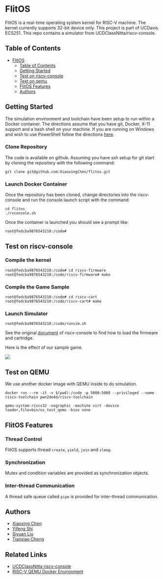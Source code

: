 
# FlitOS

FlitOS is a real-time operating system kernel for RISC-V machine. 
The kernel currently supports 32-bit device only. 
This project is part of UCDavis ECS251.
This repo contains a simulator from UCDClassNitta/riscv-console.

## Table of Contents

* [FlitOS](#risc-v-console-simulator)
    * [Table of Contents](#table-of-contents)
    * [Getting Started](#getting-started)
    * [Test on riscv-console](#test-on-riscv-console)
    * [Test on qemu](#test-on-qemu)
    * [FlitOS Features](#flitos-features)
    * [Authors](#authors)


## Getting Started
The simulation environment and toolchain have been setup to run within a Docker container. The directions assume that you have git, Docker, X-11 support and a bash shell on your machine. If you are running on Windows and wish to use PowerShell follow the directions [here](docs/powershell.md). 

### Clone Repository
The code is available on github. Assuming you have ssh setup for git start by cloning the repository with the following command:
```
git clone git@github.com:XiaoxingChen/flitos.git
```

### Launch Docker Container
Once the repository has been cloned, change directories into the riscv-console and run the console launch script with the command:
```
cd flitos
./rvconsole.sh
```
Once the container is launched you should see a prompt like:
```
root@fedcba9876543210:/code#
```

## Test on riscv-console

### Compile the kernel

```
root@fedcba9876543210:/code# cd riscv-firmware
root@fedcba9876543210:/code/riscv-firmware# make
```

### Compile the Game Sample

```
root@fedcba9876543210:/code# cd riscv-cart
root@fedcba9876543210:/code/riscv-cart# make
```

### Launch Simulator

```
root@fedcba9876543210:/code/runsim.sh
```

See the original [document](https://github.com/UCDClassNitta/riscv-console/blob/main/README.md#getting-started) of riscv-console
to find how to load the firmware and cartridge.

Here is the effect of our sample game.


![](https://user-images.githubusercontent.com/16934019/205567793-e140dccb-6c8a-48c9-9d58-3fa1a6dfb489.gif)


## Test on QEMU

We use another docker image with QEMU inside to do simulation.

```
docker run --rm -it -v $(pwd):/code -p 5000:5000 --privileged --name riscv-toolchain pwn2de4d/riscv-toolchain
```

```
qemu-system-riscv32 -nographic -machine virt -device loader,file=bin/os_test_qemu -bios none
```

## FlitOS Features
### Thread Control

FlitOS supports thread `create`, `yield`, `join` and `sleep`.

### Synchronization

Mutex and condition variables are provided as synchronization objects.

### Inter-thread Communication

A thread safe queue called `pipe` is provided for inter-thread communication.

## Authors

- [Xiaoxing Chen](https://github.com/XiaoxingChen)
- [Yifeng Shi](https://github.com/Sterfan-shi)
- [Siyuan Liu](https://github.com/uilnauyisDP)
- [Tianxiao Cheng](https://github.com/tttxcheng) 

## Related Links

- [UCDClassNitta riscv-console](https://github.com/UCDClassNitta/riscv-console) 
- [RISC-V QEMU Docker Environment](https://github.com/zer0pwned/RISCVDockerEnv)

